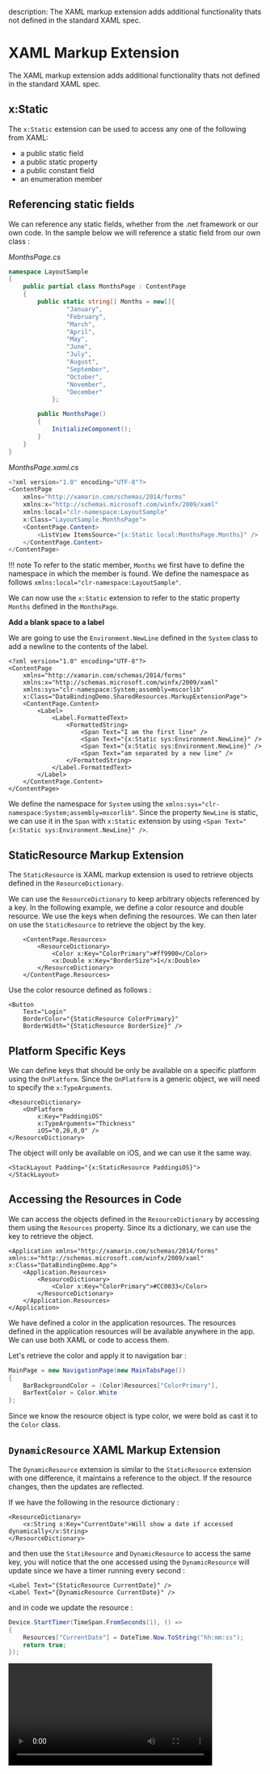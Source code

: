 description: The XAML markup extension adds additional functionality thats not defined in the standard XAML spec.

# XAML Markup Extension

The XAML markup extension adds additional functionality thats not defined in the standard XAML spec.

## x:Static

The `x:Static` extension can be used to access any one of the following from XAML: 

* a public static field
* a public static property
* a public constant field
* an enumeration member

## Referencing static fields

We can reference any static fields, whether from the .net framework or our own code. In the sample below we will reference a static field from our own class :

*MonthsPage.cs*

```csharp
namespace LayoutSample
{
    public partial class MonthsPage : ContentPage
    {
        public static string[] Months = new[]{
                "January",
                "February",
                "March",
                "April",
                "May",
                "June",
                "July",
                "August",
                "September",
                "October",
                "November",
                "December"
            };

        public MonthsPage()
        {
            InitializeComponent();
        }
    }
}
```

*MonthsPage.xaml.cs*

```csharp
<?xml version="1.0" encoding="UTF-8"?>
<ContentPage 
    xmlns="http://xamarin.com/schemas/2014/forms" 
    xmlns:x="http://schemas.microsoft.com/winfx/2009/xaml" 
    xmlns:local="clr-namespace:LayoutSample"
    x:Class="LayoutSample.MonthsPage">
    <ContentPage.Content>
        <ListView ItemsSource="{x:Static local:MonthsPage.Months}" />
    </ContentPage.Content>
</ContentPage>
```

!!! note
    To refer to the static member, `Months` we first have to define the namespace in which the member is found. We define the namespace as follows `xmlns:local="clr-namespace:LayoutSample"`.

We can now use the `x:Static` extension to refer to the static property `Months` defined in the `MonthsPage`.


**Add a blank space to a label**

We are going to use the `Environment.NewLine` defined in the `System` class to add a newline to the contents of the label.

```xaml
<?xml version="1.0" encoding="UTF-8"?>
<ContentPage 
    xmlns="http://xamarin.com/schemas/2014/forms" 
    xmlns:x="http://schemas.microsoft.com/winfx/2009/xaml" 
    xmlns:sys="clr-namespace:System;assembly=mscorlib"
    x:Class="DataBindingDemo.SharedResources.MarkupExtensionPage">
    <ContentPage.Content>
        <Label>
            <Label.FormattedText>
                <FormattedString>
                    <Span Text="I am the first line" />
                    <Span Text="{x:Static sys:Environment.NewLine}" />
                    <Span Text="{x:Static sys:Environment.NewLine}" />
                    <Span Text="am separated by a new line" />
                </FormattedString>
            </Label.FormattedText>
        </Label>
    </ContentPage.Content>
</ContentPage>
```

We define the namespace for `System` using the `xmlns:sys="clr-namespace:System;assembly=mscorlib"`. Since the property `NewLine` is static, we can use it in the `Span` with `x:Static` extension by using `<Span Text="{x:Static sys:Environment.NewLine}" />`.

## StaticResource Markup Extension

The `StaticResource` is XAML markup extension is used to retrieve objects defined in the `ResourceDictionary`.

We can use the `ResourceDictionary` to keep arbitrary objects referenced by a key. In the following example, we define a color resource and double resource. We use the keys when defining the resources. We can then later on use the `StaticResource` to retrieve the object by the key.

```xaml
    <ContentPage.Resources>
        <ResourceDictionary>
            <Color x:Key="ColorPrimary">#ff9900</Color>
            <x:Double x:Key="BorderSize">1</x:Double>
        </ResourceDictionary>
    </ContentPage.Resources>
```

Use the color resource defined as follows :

```xaml
<Button 
    Text="Login" 
    BorderColor="{StaticResource ColorPrimary}" 
    BorderWidth="{StaticResource BorderSize}" /> 
```

## Platform Specific Keys

We can define keys that should be only be available on a specific platform using the `OnPlatform`. Since the `OnPlatform` is a generic object, we will need to specify the `x:TypeArguments`.

```xaml
<ResourceDictionary>
    <OnPlatform 
        x:Key="PaddingiOS" 
        x:TypeArguments="Thickness" 
        iOS="0,20,0,0" />
</ResourceDictionary>
```

The object will only be available on iOS, and we can use it the same way.

```xaml
<StackLayout Padding="{x:StaticResource PaddingiOS}">  
</StackLayout>
```

## Accessing the Resources in Code

We can access the objects defined in the `ResourceDictionary` by accessing them using the `Resources` property. Since its a dictionary, we can use the key to retrieve the object.

```xaml
<Application xmlns="http://xamarin.com/schemas/2014/forms" xmlns:x="http://schemas.microsoft.com/winfx/2009/xaml" x:Class="DataBindingDemo.App">
    <Application.Resources>
        <ResourceDictionary>
            <Color x:Key="ColorPrimary">#CC0033</Color>
        </ResourceDictionary>
    </Application.Resources>
</Application>
```

We have defined a color in the application resources. The resources defined in the application resources will be available anywhere in the app. We can use both XAML or code to access them.

Let's retrieve the color and apply it to navigation bar :

```csharp
MainPage = new NavigationPage(new MainTabsPage())
{
    BarBackgroundColor = (Color)Resources["ColorPrimary"],
    BarTextColor = Color.White
};
```

Since we know the resource object is type color, we were bold as cast it to the `Color` class.


## `DynamicResource` XAML Markup Extension

The `DynamicResource` extension is similar to the `StaticResource` extension with one difference, it maintains a reference to the object. If the resource changes, then the updates are reflected.

If we have the following in the resource dictionary :

```xaml
<ResourceDictionary>
    <x:String x:Key="CurrentDate">Will show a date if accessed dynamically</x:String>
</ResourceDictionary>
```

and then use the `StatiResource` and `DynamicResource` to access the same key, you will notice that the one accessed using the `DynamicResource` will update since we have a timer running every second :

```xaml
<Label Text="{StaticResource CurrentDate}" />
<Label Text="{DynamicResource CurrentDate}" />
```

and in code we update the resource :

```csharp
Device.StartTimer(TimeSpan.FromSeconds(1), () =>
{
    Resources["CurrentDate"] = DateTime.Now.ToString("hh:mm:ss");
    return true;
});
```

<video style="width:80%" controls src="../../video/dynamic-resource.mov"></video>